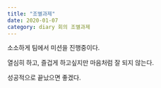 ```yaml
---
title: "조별과제"
date: 2020-01-07
category: diary 회의 조별과제
---
```

소소하게 팀에서 미션을 진행중이다.

열심히 하고, 즐겁게 하고싶지만 마음처럼 잘 되지 않는다.

성공적으로 끝났으면 좋겠다.
